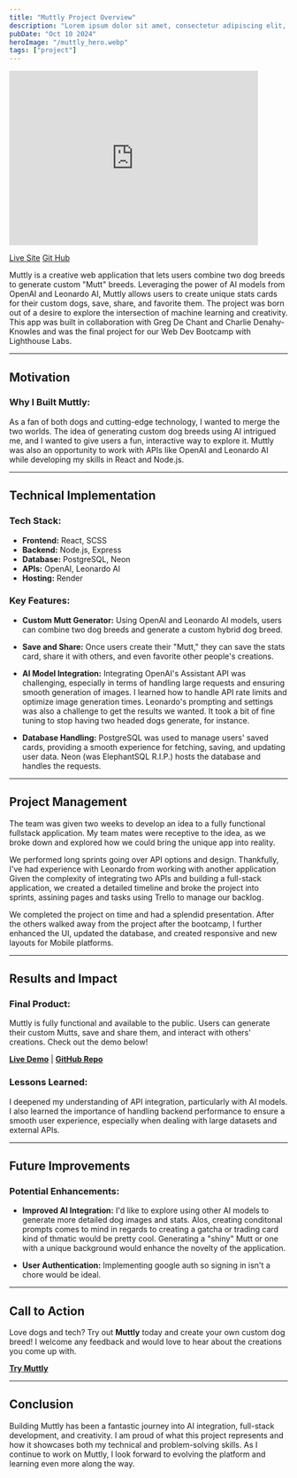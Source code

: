 ```yaml
---
title: "Muttly Project Overview"
description: "Lorem ipsum dolor sit amet, consectetur adipiscing elit, sed do eiusmod tempor incididunt ut labore et dolore magna aliqua."
pubDate: "Oct 10 2024"
heroImage: "/muttly_hero.webp"
tags: ["project"]
---
```

<div class="video-container">
  <iframe width="450" height="315" src="https://www.youtube.com/watch?v=PgBKb6M4rzE" frameborder="0" allow="encrypted-media" allowfullscreen></iframe>
</div>


<a href="https://muttly.onrender.com/" class="btn btn-outline btn-primary ml" target="_blank">Live Site</a> <a href="https://github.com/BSMuse/Muttly" class="btn btn-outline btn-primary ml" target="_blank">Git Hub</a>

Muttly is a creative web application that lets users combine two dog breeds to generate custom "Mutt" breeds. Leveraging the power of AI models from OpenAI and Leonardo AI, Muttly allows users to create unique stats cards for their custom dogs, save, share, and favorite them. The project was born out of a desire to explore the intersection of machine learning and creativity. This app was built in collaboration with Greg De Chant and Charlie Denahy-Knowles and was the final project for our Web Dev Bootcamp with Lighthouse Labs. 

---

## Motivation

### Why I Built Muttly:
As a fan of both dogs and cutting-edge technology, I wanted to merge the two worlds. The idea of generating custom dog breeds using AI intrigued me, and I wanted to give users a fun, interactive way to explore it. Muttly was also an opportunity to work with APIs like OpenAI and Leonardo AI while developing my skills in React and Node.js.

---

## Technical Implementation

### Tech Stack:
- **Frontend:** React, SCSS
- **Backend:** Node.js, Express
- **Database:** PostgreSQL, Neon
- **APIs:** OpenAI, Leonardo AI
- **Hosting:** Render

### Key Features:
- **Custom Mutt Generator:**
  Using OpenAI and Leonardo AI models, users can combine two dog breeds and generate a custom hybrid dog breed.
  
- **Save and Share:**
  Once users create their "Mutt," they can save the stats card, share it with others, and even favorite other people's creations.

- **AI Model Integration:**
  Integrating OpenAI's Assistant API was challenging, especially in terms of handling large requests and ensuring smooth generation of images. I learned how to handle API rate limits and optimize image generation times. Leonardo's prompting and settings was also a challenge to get the results we wanted. It took a bit of fine tuning to stop having two headed dogs generate, for instance. 

- **Database Handling:**
  PostgreSQL was used to manage users' saved cards, providing a smooth experience for fetching, saving, and updating user data. Neon (was ElephantSQL R.I.P.) hosts the database and handles the requests. 

---

## Project Management 
The team was given two weeks to develop an idea to a fully functional fullstack application. My team mates were receptive to the idea, as we broke down and explored how we could bring the unique app into reality. 

We performed long sprints going over API options and design. Thankfully, I've had experience with Leonardo from working with another application Given the complexity of integrating two APIs and building a full-stack application, we created a detailed timeline and broke the project into sprints, assining pages and tasks using Trello to manage our backlog.   

We completed the project on time and had a splendid presentation. After the others walked away from the project after the bootcamp, I further enhanced the UI, updated the database, and created responsive and new layouts for Mobile platforms. 

---

## Results and Impact

### Final Product:
Muttly is fully functional and available to the public. Users can generate their custom Mutts, save and share them, and interact with others' creations. Check out the demo below!

**[Live Demo](https://muttly.onrender.com/)** | **[GitHub Repo](https://github.com/BSMuse/Muttly)**

### Lessons Learned:
I deepened my understanding of API integration, particularly with AI models. I also learned the importance of handling backend performance to ensure a smooth user experience, especially when dealing with large datasets and external APIs.

---

## Future Improvements

### Potential Enhancements:
- **Improved AI Integration:**
  I'd like to explore using other AI models to generate more detailed dog images and stats. Alos, creating conditonal prompts comes to mind in regards to creating a gatcha or trading card kind of thmatic would be pretty cool. Generating a "shiny" Mutt or one with a unique background would enhance the novelty of the application.
  
- **User Authentication:**
  Implementing google auth so signing in isn't a chore would be ideal. 

---

## Call to Action

Love dogs and tech? Try out **Muttly** today and create your own custom dog breed! I welcome any feedback and would love to hear about the creations you come up with.

**[Try Muttly](https://muttly.onrender.com/)**

---

## Conclusion

Building Muttly has been a fantastic journey into AI integration, full-stack development, and creativity. I am proud of what this project represents and how it showcases both my technical and problem-solving skills. As I continue to work on Muttly, I look forward to evolving the platform and learning even more along the way.


